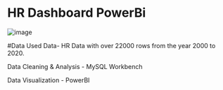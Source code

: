 # HR Dashboard PowerBi
![image](https://github.com/Chhavesh/My-SQL-PowerBI-project/assets/119867803/f6c03736-a47a-4d49-abcd-a0d9213eb33a)

#Data Used
Data- HR Data with over 22000 rows from the year 2000 to 2020.

Data Cleaning & Analysis - MySQL Workbench

Data Visualization - PowerBI
